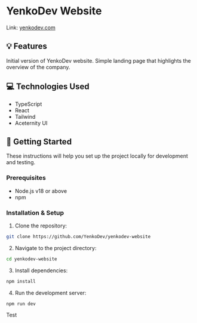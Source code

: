 # YenkoDev Website

Link: [yenkodev.com](https://yenkodev.com)

## 💡 Features

Initial version of YenkoDev website. Simple landing page that highlights the overview of the company.

## 💻 Technologies Used

- TypeScript
- React
- Tailwind
- Aceternity UI

## 🚀 Getting Started

These instructions will help you set up the project locally for development and testing.

### Prerequisites

- Node.js v18 or above
- npm

### Installation & Setup

1. Clone the repository:

```bash
git clone https://github.com/YenkoDev/yenkodev-website
```

2. Navigate to the project directory:

```bash
cd yenkodev-website
```

3. Install dependencies:

```bash
npm install
```

4. Run the development server:

```bash
npm run dev
```

Test
